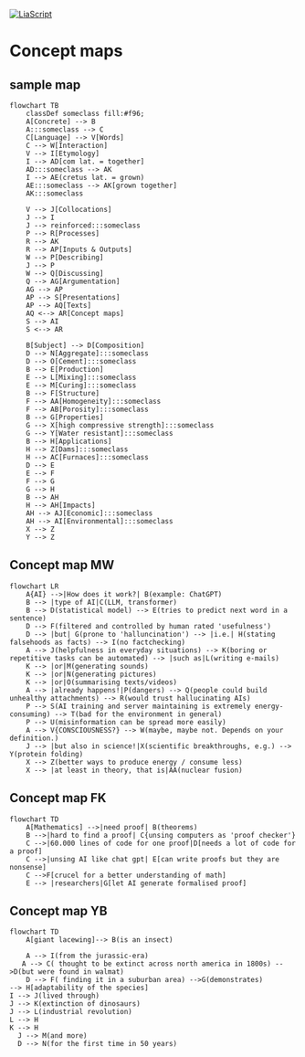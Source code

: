 <!--
author:   Dr. Mark Jacob
email: mark.jacob@iuz.tu-freiberg.de
version:  0.0.1
language: en
narrator: UK English Female
comment: Content of week 3 WS 2023/2024
icon: https://upload.wikimedia.org/wikipedia/commons/thumb/e/e8/TUBAF_Logo.svg/800px-TUBAF_Logo.svg.png
script:   https://cdn.jsdelivr.net/npm/mermaid@10.5.0/dist/mermaid.min.js
import: https://raw.githubusercontent.com/liaScript/mermaid_template/master/README.md
-->

[![LiaScript](https://raw.githubusercontent.com/LiaScript/LiaScript/master/badges/course.svg)](https://liascript.github.io/course/?https://github.com/TUBAF-IUZ-LiaScript/EF_Maths_23/blob/main/Maths_concept_maps.md)

# Concept maps

## sample map

```mermaid @mermaid
flowchart TB
    classDef someclass fill:#f96;
    A[Concrete] --> B
    A:::someclass --> C
    C[Language] --> V[Words]
    C --> W[Interaction]
    V --> I[Etymology]
    I --> AD[com lat. = together]
    AD:::someclass --> AK
    I --> AE(cretus lat. = grown)
    AE:::someclass --> AK[grown together]
    AK:::someclass
    
    V --> J[Collocations]
    J --> I
    J --> reinforced:::someclass 
    P --> R[Processes]
    R --> AK
    R --> AP[Inputs & Outputs]
    W --> P[Describing]
    J --> P
    W --> Q[Discussing]
    Q --> AG[Argumentation]
    AG --> AP
    AP --> S[Presentations]
    AP --> AQ[Texts]
    AQ <--> AR[Concept maps]
    S --> AI
    S <--> AR
    
    B[Subject] --> D[Composition]
    D --> N[Aggregate]:::someclass 
    D --> O[Cement]:::someclass 
    B --> E[Production]
    E --> L[Mixing]:::someclass 
    E --> M[Curing]:::someclass 
    B --> F[Structure]
    F --> AA[Homogeneity]:::someclass 
    F --> AB[Porosity]:::someclass 
    B --> G[Properties]
    G --> X[high compressive strength]:::someclass 
    G --> Y[Water resistant]:::someclass 
    B --> H[Applications]
    H --> Z[Dams]:::someclass 
    H --> AC[Furnaces]:::someclass 
    D --> E
    E --> F
    F --> G
    G --> H
    B --> AH
    H --> AH[Impacts]
    AH --> AJ[Economic]:::someclass    
    AH --> AI[Environmental]:::someclass 
    X --> Z
    Y --> Z
```

## Concept map MW

```mermaid @mermaid
flowchart LR
    A{AI} -->|How does it work?| B(example: ChatGPT)
    B --> |type of AI|C(LLM, transformer)
    B --> D(statistical model) --> E(tries to predict next word in a sentence)
    D --> F(filtered and controlled by human rated 'usefulness')
    D --> |but| G(prone to 'halluncination') --> |i.e.| H(stating falsehoods as facts) --> I(no factchecking)
    A --> J(helpfulness in everyday situations) --> K(boring or repetitive tasks can be automated) --> |such as|L(writing e-mails)
    K --> |or|M(generating sounds)
    K --> |or|N(generating pictures)
    K --> |or|O(summarising texts/videos)
    A --> |already happens!|P(dangers) --> Q(people could build unhealthy attachments) --> R(would trust hallucinating AIs)
    P --> S(AI training and server maintaining is extremely energy-consuming) --> T(bad for the environment in general)
    P --> U(misinformation can be spread more easily)
    A --> V{CONSCIOUSNESS?} --> W(maybe, maybe not. Depends on your definition.)
    J --> |but also in science!|X(scientific breakthroughs, e.g.) --> Y(protein folding)
    X --> Z(better ways to produce energy / consume less)
    X --> |at least in theory, that is|AA(nuclear fusion)
```

## Concept map FK

```mermaid @mermaid
flowchart TD
    A[Mathematics] -->|need proof| B(theorems)
    B -->|hard to find a proof| C{unsing computers as 'proof checker'}
    C -->|60.000 lines of code for one proof|D[needs a lot of code for a proof]
    C -->|unsing AI like chat gpt| E[can write proofs but they are nonsense]
    C -->F[crucel for a better understanding of math]
    E --> |researchers|G[let AI generate formalised proof]
```
## Concept map YB

```mermaid @mermaid
flowchart TD
    A[giant lacewing]--> B(is an insect)
    
    A --> I(from the jurassic-era)
   A --> C( thought to be extinct across north america in 1800s) -->D(but were found in walmat)
    D --> F( finding it in a suburban area) -->G(demonstrates)
--> H[adaptability of the species]
I --> J(lived through)
J --> K(extinction of dinosaurs)
J --> L(industrial revolution)
L --> H
K --> H
  J --> M(and more)
  D --> N(for the first time in 50 years)
```
